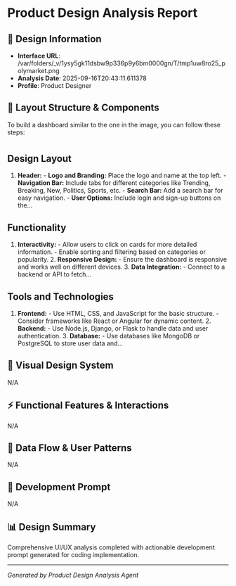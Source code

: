 # Product Design Analysis Report



## 🎨 Design Information
- **Interface URL**: /var/folders/_v/1ysy5gk11dsbw9p336p9y6bm0000gn/T/tmp1uw8ro25_polymarket.png
- **Analysis Date**: 2025-09-16T20:43:11.611378
- **Profile**: Product Designer

## 📐 Layout Structure & Components
To build a dashboard similar to the one in the image, you can follow these steps:

#

## Design Layout
1. **Header:** - **Logo and Branding:** Place the logo and name at the top left. - **Navigation Bar:** Include tabs for different categories like Trending, Breaking, New, Politics, Sports, etc. - **Search Bar:** Add a search bar for easy navigation. - **User Options:** Include login and sign-up buttons on the...

## Functionality
1. **Interactivity:** - Allow users to click on cards for more detailed information. - Enable sorting and filtering based on categories or popularity. 2. **Responsive Design:** - Ensure the dashboard is responsive and works well on different devices. 3. **Data Integration:** - Connect to a backend or API to fetch...

## Tools and Technologies
1. **Frontend:** - Use HTML, CSS, and JavaScript for the basic structure. - Consider frameworks like React or Angular for dynamic content. 2. **Backend:** - Use Node.js, Django, or Flask to handle data and user authentication. 3. **Database:** - Use databases like MongoDB or PostgreSQL to store user data and...

## 🎨 Visual Design System
N/A

## ⚡ Functional Features & Interactions
N/A

## 🔄 Data Flow & User Patterns
N/A

## 🚀 Development Prompt
N/A

## 📊 Design Summary
Comprehensive UI/UX analysis completed with actionable development prompt generated for coding implementation.

---
*Generated by Product Design Analysis Agent*